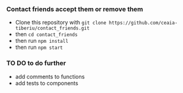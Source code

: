 ### Contact friends accept them or remove them

 - Clone this repository with ```git clone https://github.com/ceaia-tiberiu/contact_friends.git```
 - then `cd contact_friends`
 - then run `npm install`
 - then run `npm start`

 ### TO DO to do further

 - add comments to functions
 - add tests to components
